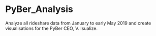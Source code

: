 # PyBer_Analysis
Analyze all rideshare data from January to early May 2019 and create visualisations for the PyBer CEO, V. Isualize.
